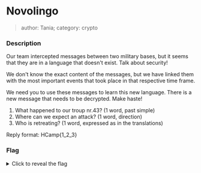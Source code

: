# Novolingo
> author: Tania; category: crypto

### Description
Our team intercepted messages between two military bases, but it seems that they are in a language that doesn't exist. Talk about security!

We don't know the exact content of the messages, but we have linked them with the most important events that took place in that respective time frame.

We need you to use these messages to learn this new language. There is a new message that needs to be decrypted. Make haste!

1. What happened to our troup nr.43? (1 word, past simple)
2. Where can we expect an attack? (1 word, direction)
3. Who is retreating? (1 word, expressed as in the translations)

Reply format: HCamp{1_2_3}


### Flag
<details>
  <summary>Click to reveal the flag</summary>
  HCamp{killed_north_sender}
</details>
